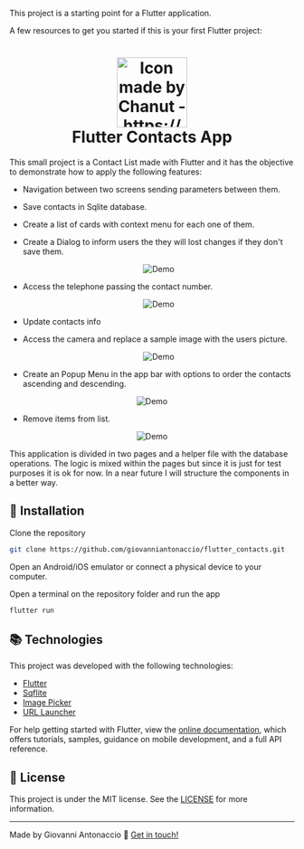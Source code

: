 This project is a starting point for a Flutter application.

A few resources to get you started if this is your first Flutter project:

<h1 align="center">
    <img alt="Icon made by Chanut - https://www.flaticon.com/authors/chanut" src="https://image.flaticon.com/icons/svg/181/181512.svg" height="124" width="124">
    <br>
    Flutter Contacts App
</h1>

This small project is a Contact List made with Flutter and it has the objective to demonstrate how to apply the following features:

- Navigation between two screens sending parameters between them.
- Save contacts in Sqlite database.
- Create a list of cards with context menu for each one of them.
- Create a Dialog to inform users the they will lost changes if they don't save them.

  <p align="center">
    <img alt="Demo" src="https://thumbs.gfycat.com/SpryCompassionateAnemonecrab-small.gif">
  </p>

- Access the telephone passing the contact number.

  <p align="center">
    <img alt="Demo" src="https://thumbs.gfycat.com/FrighteningDefensiveGazelle-small.gif">
  </p>

- Update contacts info
- Access the camera and replace a sample image with the users picture.

  <p align="center">
    <img alt="Demo" src="https://thumbs.gfycat.com/TerrificCleanHoneybadger-size_restricted.gif">
  </p>

- Create an Popup Menu in the app bar with options to order the contacts ascending and descending.

<p align="center">
    <img alt="Demo" src="https://thumbs.gfycat.com/ImperfectRemorsefulDragonfly-small.gif">
</p>

- Remove items from list.

<p align="center">
  <img alt="Demo" src="https://thumbs.gfycat.com/ShyClassicBassethound-small.gif">
</p>

This application is divided in two pages and a helper file with the database operations. The logic is mixed within the pages but since it is just for test purposes it is ok for now. In a near future I will structure the components in a better way.

## :rocket: Installation

Clone the repository

```bash
git clone https://github.com/giovanniantonaccio/flutter_contacts.git
```

Open an Android/iOS emulator or connect a physical device to your computer.

Open a terminal on the repository folder and run the app

```bash
flutter run
```

## :books: Technologies

This project was developed with the following technologies:

- [Flutter](https://flutter.dev/)
- [Sqflite](https://pub.dev/packages/sqflite)
- [Image Picker](https://pub.dev/packages/image_picker)
- [URL Launcher](https://pub.dev/packages/url_launchers)

For help getting started with Flutter, view the
[online documentation](https://flutter.dev/docs), which offers tutorials,
samples, guidance on mobile development, and a full API reference.

## :memo: License

This project is under the MIT license. See the [LICENSE](https://github.com/giovanniantonaccio/flutter_contacts/blob/master/LICENSE) for more information.

---

Made by Giovanni Antonaccio :wave: [Get in touch!](https://www.linkedin.com/in/giovanniantonaccio/)
